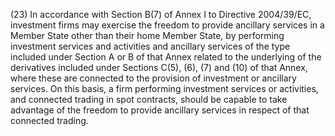 (23) In accordance with Section B(7) of Annex I to Directive 2004/39/EC, investment firms may exercise the freedom to provide ancillary services in a Member State other than their home Member State, by performing investment services and activities and ancillary services of the type included under Section A or B of that Annex related to the underlying of the derivatives included under Sections C(5), (6), (7) and (10) of that Annex, where these are connected to the provision of investment or ancillary services. On this basis, a firm performing investment services or activities, and connected trading in spot contracts, should be capable to take advantage of the freedom to provide ancillary services in respect of that connected trading.